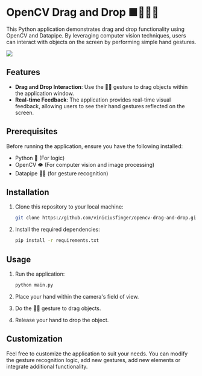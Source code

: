 # OpenCV Drag and Drop ■👌🏻🐍

This Python application demonstrates drag and drop functionality using OpenCV and Datapipe. By leveraging computer vision techniques, users can interact with objects on the screen by performing simple hand gestures.

![](https://i.ibb.co/cwhkN8r/Grava-o-de-Tela-2024-05-27-s-23-15-17-2.gif)

## Features

- **Drag and Drop Interaction**: Use the 👌🏻 gesture to drag objects within the application window.
- **Real-time Feedback**: The application provides real-time visual feedback, allowing users to see their hand gestures reflected on the screen.

## Prerequisites

Before running the application, ensure you have the following installed:

- Python 🐍 (For logic)
- OpenCV 👁️ (For computer vision and image processing)
- Datapipe 👌🏻 (for gesture recognition)

## Installation

1. Clone this repository to your local machine:

   ```bash
   git clone https://github.com/viniciusfinger/opencv-drag-and-drop.git
   ```

2. Install the required dependencies:

   ```bash
   pip install -r requirements.txt
   ```

## Usage

1. Run the application:

   ```bash
   python main.py
   ```

2. Place your hand within the camera's field of view.
3. Do the 👌🏻 gesture to drag objects.
4. Release your hand to drop the object.

## Customization

Feel free to customize the application to suit your needs. You can modify the gesture recognition logic, add new gestures, add new elements or integrate additional functionality.
